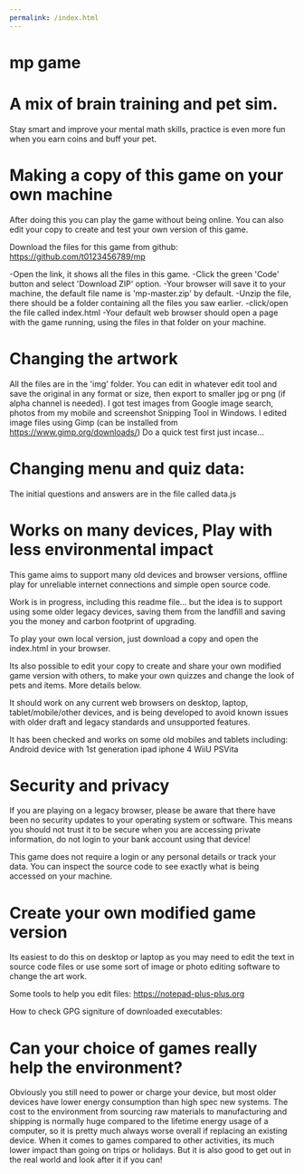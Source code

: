 ```yaml
---
permalink: /index.html
---
```





# mp game

# A mix of brain training and pet sim.

Stay smart and improve your mental math skills,
practice is even more fun when you earn coins and  buff your pet.



# Making a copy of this game on your own machine

After doing this you can play the game without being online.
You can also edit your copy to create and test your own version of this game.

Download the files for this game from github:
	https://github.com/t0123456789/mp

-Open the link, it shows all the files in this game.
-Click the green 'Code' button and select 'Download ZIP' option.
-Your browser will save it to your machine, the default file name is 'mp-master.zip' by default.
-Unzip the file, there should be a folder containing all the files you saw earlier.
-click/open the file called index.html
-Your default web browser should open a page with the game running, using the files in that folder on your machine.


# Changing the artwork

All the files are in the 'img' folder.
You can edit in whatever edit tool and save the original in any format or size, then export to smaller jpg or png (if alpha channel is needed).
I got test images from Google image search, photos from my mobile and screenshot Snipping Tool in Windows.
I edited image files using Gimp (can be installed from https://www.gimp.org/downloads/)
Do a quick test first just incase...


# Changing menu and quiz data:

The initial questions and answers are in the file called data.js




# Works on many devices, Play with less environmental impact

This game aims to support many old devices and  browser versions, offline play for unreliable internet connections and simple open source code. 

Work is in progress, including this readme file... but the idea is to support using some older legacy devices, saving them from the landfill and saving you the money and carbon footprint of upgrading.


To play your own local version, just download a copy and open the index.html in your browser.

Its also possible to edit your copy to create and share your own modified game version with others,  to make your own quizzes and change the look of pets and items. More details below.


It should work on any current web browsers on desktop, laptop, tablet/mobile/other devices, and is being developed to avoid known issues with older draft and legacy standards and unsupported features.

It has been checked and works on some old mobiles and tablets including:
 Android device with 
 1st generation ipad 
 iphone 4
 WiiU
 PSVita


# Security and privacy

If you are playing on a legacy browser, please be aware that there have been no security updates to your operating system or software. This means you should not trust it to be secure when you are accessing private information, do not login to your bank account using that device!

This game does not require a login or any personal details or track your data. You can inspect the source code to see exactly what is being accessed on your machine.


# Create your own modified game version

Its easiest to do this on desktop or laptop as you may need to edit the text in source code files or use some sort of image or photo editing software to change the art work.

Some tools to help you edit files:
https://notepad-plus-plus.org

How to check GPG signiture of downloaded executables:



# Can your choice of games really help the environment?

Obviously you still need to power or charge your device, but most older devices have lower energy consumption than high spec new systems. The cost to the environment from sourcing raw materials to manufacturing and shipping is normally huge compared to the lifetime energy usage of a computer, so it is pretty much always worse overall if replacing an existing device.
When it comes to games compared to other activities, its much lower impact than going on trips or holidays. But it is also good to get out in the real world and look after it if you can!


